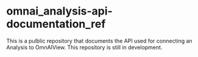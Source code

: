 # omnai_analysis-api-documentation_ref
This is a pulblic repository that documents the API used for connecting an Analysis to OmnAIView. This repository is still in development. 

